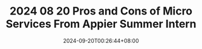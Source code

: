 ---
title: "2024 08 20 Pros and Cons of Micro Services From Appier Summer Intern"
summary: ""
description: ""
date: 2024-09-20T00:26:44+08:00
slug: "pros-and-cons-of-micro-services-from-appier-summer-intern"
tags: ["blog","en"]
# series: ["Documentation"]
# series_order: 9
cascade:
  showEdit: true
  showSummary: true
  hideFeatureImage: false
draft: false
---